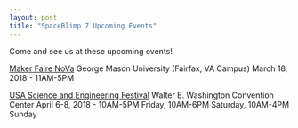 ```yaml
---
layout: post
title: "SpaceBlimp 7 Upcoming Events"
---
```

Come and see us at these upcoming events!

[Maker Faire NoVa](https://nova.makerfaire.com/)
George Mason University (Fairfax, VA Campus)
March 18, 2018 - 11AM-5PM

[USA Science and Engineering Festival](https://usasciencefestival.org/)
Walter E. Washington Convention Center
April 6-8, 2018 - 10AM-5PM Friday, 10AM-6PM Saturday, 10AM-4PM Sunday
